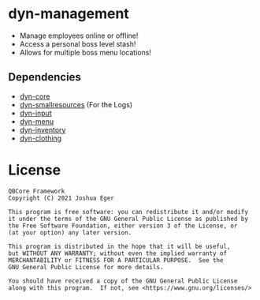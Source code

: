 # dyn-management
- Manage employees online or offline!
- Access a personal boss level stash!
- Allows for multiple boss menu locations!

## Dependencies
- [dyn-core](https://github.com/qbcore-framework/dyn-core)
- [dyn-smallresources](https://github.com/qbcore-framework/dyn-smallresources) (For the Logs)
- [dyn-input](https://github.com/qbcore-framework/dyn-input)
- [dyn-menu](https://github.com/qbcore-framework/dyn-menu)
- [dyn-inventory](https://github.com/qbcore-framework/dyn-inventory)
- [dyn-clothing](https://github.com/qbcore-framework/dyn-clothing)

# License

    QBCore Framework
    Copyright (C) 2021 Joshua Eger

    This program is free software: you can redistribute it and/or modify
    it under the terms of the GNU General Public License as published by
    the Free Software Foundation, either version 3 of the License, or
    (at your option) any later version.

    This program is distributed in the hope that it will be useful,
    but WITHOUT ANY WARRANTY; without even the implied warranty of
    MERCHANTABILITY or FITNESS FOR A PARTICULAR PURPOSE.  See the
    GNU General Public License for more details.

    You should have received a copy of the GNU General Public License
    along with this program.  If not, see <https://www.gnu.org/licenses/>
